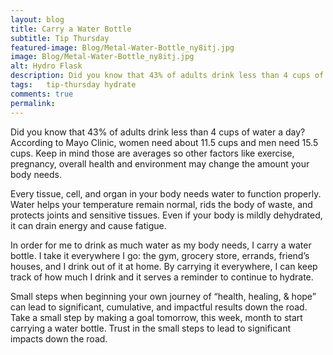 ```yaml
---
layout: blog
title: Carry a Water Bottle
subtitle: Tip Thursday
featured-image: Blog/Metal-Water-Bottle_ny8itj.jpg
image: Blog/Metal-Water-Bottle_ny8itj.jpg
alt: Hydro Flask
description: Did you know that 43% of adults drink less than 4 cups of water a day? According to Mayo Clinic, women need about 11.5 cups and men need 15.5 cups. Keep in mind those are averages so other factors like exercise, pregnancy, overall health and environment may change the amount your body needs.
tags:   tip-thursday hydrate
comments: true
permalink:
---
```

Did you know that 43% of adults drink less than 4 cups of water a day? According to Mayo Clinic, women need about 11.5 cups and men need 15.5 cups. Keep in mind those are averages so other factors like exercise, pregnancy, overall health and environment may change the amount your body needs.

Every tissue, cell, and organ in your body needs water to function properly. Water helps your temperature remain normal, rids the body of waste, and protects joints and sensitive tissues. Even if your body is mildly dehydrated, it can drain energy and cause fatigue.

In order for me to drink as much water as my body needs, I carry a water bottle. I take it everywhere I go: the gym, grocery store, errands, friend’s houses, and I drink out of it at home. By carrying it everywhere, I can keep track of how much I drink and it serves a reminder to continue to hydrate.

Small steps when beginning your own journey of “health, healing, & hope” can lead to significant, cumulative, and impactful results down the road. Take a small step by making a goal tomorrow, this week, month to start carrying a water bottle. Trust in the small steps to lead to significant impacts down the road.

